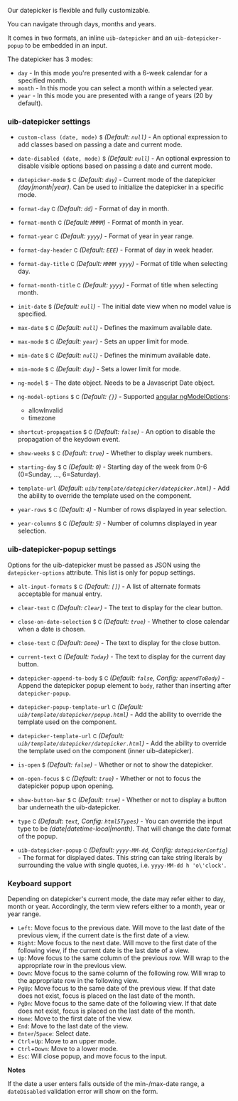 Our datepicker is flexible and fully customizable.

You can navigate through days, months and years.

It comes in two formats, an inline `uib-datepicker` and an `uib-datepicker-popup` to be embedded in an input.

The datepicker has 3 modes:

* `day` - In this mode you're presented with a 6-week calendar for a specified month.
* `month` - In this mode you can select a month within a selected year.
* `year` - In this mode you are presented with a range of years (20 by default).

### uib-datepicker settings

* `custom-class (date, mode)`
  <small class="badge">$</small>
  _(Default: `null`)_ -
  An optional expression to add classes based on passing a date and current mode.

* `date-disabled (date, mode)`
  <small class="badge">$</small>
  _(Default: `null`)_ -
  An optional expression to disable visible options based on passing a date and current mode.

* `datepicker-mode`
  <small class="badge">$</small>
  <small class="badge">C</small>
  <i class="glyphicon glyphicon-eye-open"></i>
  _(Default: `day`)_ -
  Current mode of the datepicker _(day|month|year)_. Can be used to initialize the datepicker in a specific mode.

* `format-day`
  <small class="badge">C</small>
  _(Default: `dd`)_ -
  Format of day in month.

* `format-month`
  <small class="badge">C</small>
  _(Default: `MMMM`)_ -
  Format of month in year.

* `format-year`
  <small class="badge">C</small>
  _(Default: `yyyy`)_ -
  Format of year in year range.

* `format-day-header`
  <small class="badge">C</small>
  _(Default: `EEE`)_ -
  Format of day in week header.

* `format-day-title`
  <small class="badge">C</small>
  _(Default: `MMMM yyyy`)_ -
  Format of title when selecting day.

* `format-month-title`
  <small class="badge">C</small>
  _(Default: `yyyy`)_ -
  Format of title when selecting month.  

* `init-date`
  <small class="badge">$</small>
  <i class="glyphicon glyphicon-eye-open"></i>
  _(Default: `null`)_ -
  The initial date view when no model value is specified.

* `max-date`
  <small class="badge">$</small>
  <small class="badge">C</small>
  <i class="glyphicon glyphicon-eye-open"></i>
  _(Default: `null`)_ -
  Defines the maximum available date.

* `max-mode`
  <small class="badge">$</small>
  <small class="badge">C</small>
    <i class="glyphicon glyphicon-eye-open"></i>
  _(Default: `year`)_ -
  Sets an upper limit for mode.

* `min-date`
  <small class="badge">$</small>
  <small class="badge">C</small>
  <i class="glyphicon glyphicon-eye-open"></i>
  _(Default: `null`)_ -
  Defines the minimum available date.

* `min-mode`
  <small class="badge">$</small>
  <small class="badge">C</small>
  <i class="glyphicon glyphicon-eye-open"></i>
  _(Default: `day`)_ -
  Sets a lower limit for mode.

* `ng-model`
  <small class="badge">$</small>
  <i class="glyphicon glyphicon-eye-open"></i> -
  The date object. Needs to be a Javascript Date object.

* `ng-model-options`
  <small class="badge">$</small>
  <small class="badge">C</small>
  _(Default: `{}`)_ -
  Supported [angular ngModelOptions](https://docs.angularjs.org/api/ng/directive/ngModelOptions):
  * allowInvalid
  * timezone

* `shortcut-propagation`
  <small class="badge">$</small>
  <small class="badge">C</small>
  _(Default: `false`)_ -
  An option to disable the propagation of the keydown event.

* `show-weeks`
  <small class="badge">$</small>
  <small class="badge">C</small>
  _(Default: `true`)_ -
  Whether to display week numbers.

* `starting-day`
  <small class="badge">$</small>
  <small class="badge">C</small>
  _(Default: `0`)_ -
  Starting day of the week from 0-6 (0=Sunday, ..., 6=Saturday).

* `template-url`
  _(Default: `uib/template/datepicker/datepicker.html`)_ -
  Add the ability to override the template used on the component.

* `year-rows`
  <small class="badge">$</small>
  <small class="badge">C</small>
  _(Default: `4`)_ -
  Number of rows displayed in year selection.

* `year-columns`
  <small class="badge">$</small>
  <small class="badge">C</small>
  _(Default: `5`)_ -
  Number of columns displayed in year selection.

### uib-datepicker-popup settings

Options for the uib-datepicker must be passed as JSON using the `datepicker-options` attribute. This list is only for popup settings.

* `alt-input-formats`
  <small class="badge">$</small>
  <small class="badge">C</small>
  _(Default: `[]`)_ -
  A list of alternate formats acceptable for manual entry.

* `clear-text`
  <small class="badge">C</small>
  _(Default: `Clear`)_ -
  The text to display for the clear button.

* `close-on-date-selection`
  <small class="badge">$</small>
  <small class="badge">C</small>
  _(Default: `true`)_ -
  Whether to close calendar when a date is chosen.

* `close-text`
  <small class="badge">C</small>
  _(Default: `Done`)_ -
  The text to display for the close button.

* `current-text`
  <small class="badge">C</small>
  _(Default: `Today`)_ -
  The text to display for the current day button.

* `datepicker-append-to-body`
  <small class="badge">$</small>
  <small class="badge">C</small>
  _(Default: `false`, Config: `appendToBody`)_ -
  Append the datepicker popup element to `body`, rather than inserting after `datepicker-popup`.

* `datepicker-popup-template-url`
  <small class="badge">C</small>
  _(Default: `uib/template/datepicker/popup.html`)_ -
  Add the ability to override the template used on the component.

* `datepicker-template-url`
  <small class="badge">C</small>
  _(Default: `uib/template/datepicker/datepicker.html`)_ -
  Add the ability to override the template used on the component (inner uib-datepicker).  

* `is-open`
  <small class="badge">$</small>
  <i class="glyphicon glyphicon-eye-open"></i>
  _(Default: `false`)_ -
  Whether or not to show the datepicker.

* `on-open-focus`
  <small class="badge">$</small>
  <small class="badge">C</small>
  _(Default: `true`)_ -
  Whether or not to focus the datepicker popup upon opening.

* `show-button-bar`
  <small class="badge">$</small>
  <small class="badge">C</small>
  _(Default: `true`)_ -
  Whether or not to display a button bar underneath the uib-datepicker.

* `type`
  <small class="badge">C</small>
  _(Default: `text`, Config: `html5Types`)_ -
  You can override the input type to be _(date|datetime-local|month)_. That will change the date format of the popup.

* `uib-datepicker-popup`
  <small class="badge">C</small>
  _(Default: `yyyy-MM-dd`, Config: `datepickerConfig`)_ -
  The format for displayed dates. This string can take string literals by surrounding the value with single quotes, i.e. `yyyy-MM-dd h 'o\'clock'`.

### Keyboard support

Depending on datepicker's current mode, the date may refer either to day, month or year. Accordingly, the term view refers either to a month, year or year range.

 * `Left`: Move focus to the previous date. Will move to the last date of the previous view, if the current date is the first date of a view.
 * `Right`: Move focus to the next date. Will move to the first date of the following view, if the current date is the last date of a view.
 * `Up`: Move focus to the same column of the previous row. Will wrap to the appropriate row in the previous view.
 * `Down`: Move focus to the same column of the following row. Will wrap to the appropriate row in the following view.
 * `PgUp`: Move focus to the same date of the previous view. If that date does not exist, focus is placed on the last date of the month.
 * `PgDn`: Move focus to the same date of the following view. If that date does not exist, focus is placed on the last date of the month.
 * `Home`: Move to the first date of the view.
 * `End`: Move to the last date of the view.
 * `Enter`/`Space`: Select date.
 * `Ctrl`+`Up`: Move to an upper mode.
 * `Ctrl`+`Down`: Move to a lower mode.
 * `Esc`: Will close popup, and move focus to the input.

**Notes**

If the date a user enters falls outside of the min-/max-date range, a `dateDisabled` validation error will show on the form.
